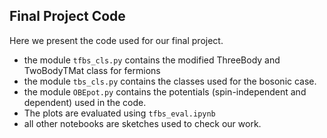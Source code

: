 ## Final Project Code

Here we present the code used for our final project.

- the module `tfbs_cls.py` contains the modified ThreeBody and TwoBodyTMat class for fermions
- the module `tbs_cls.py` contains the classes used for the bosonic case.
- the module `OBEpot.py` contains the potentials (spin-independent and dependent) used in the code.
- The plots are evaluated using `tfbs_eval.ipynb`
- all other notebooks are sketches used to check our work.
